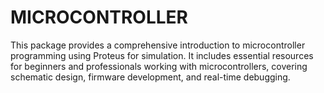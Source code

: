# MICROCONTROLLER
This package provides a comprehensive introduction to microcontroller programming using Proteus for simulation. It includes essential resources for beginners and professionals working with microcontrollers, covering schematic design, firmware development, and real-time debugging.
